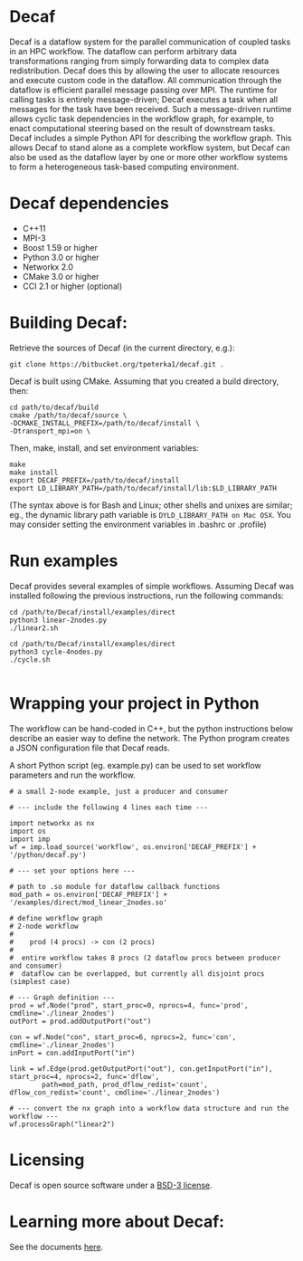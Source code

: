 # Decaf

Decaf is a dataflow system for the parallel communication of coupled tasks in an
HPC workflow. The dataflow can perform arbitrary data transformations ranging
from simply forwarding data to complex data redistribution. Decaf does this by
allowing the user to allocate resources and execute custom code in the dataflow.
All communication through the dataflow is efficient parallel message passing
over MPI. The runtime for calling tasks is entirely message-driven; Decaf
executes a task when all messages for the task have been received. Such a
message-driven runtime allows cyclic task dependencies in the workflow graph,
for example, to enact computational steering based on the result of downstream
tasks. Decaf includes a simple Python API for describing the workflow graph.
This allows Decaf to stand alone as a complete workflow system, but Decaf
can also be used as the dataflow layer by one or more other workflow systems
to form a heterogeneous task-based computing environment.

# Decaf dependencies

- C++11
- MPI-3
- Boost 1.59 or higher
- Python 3.0 or higher
- Networkx 2.0
- CMake 3.0 or higher
- CCI 2.1 or higher (optional)



# Building Decaf:

Retrieve the sources of Decaf (in the current directory, e.g.):
```
git clone https://bitbucket.org/tpeterka1/decaf.git .
```

Decaf is built using CMake. Assuming that you created a build directory, then:
```
cd path/to/decaf/build
cmake /path/to/decaf/source \
-DCMAKE_INSTALL_PREFIX=/path/to/decaf/install \
-Dtransport_mpi=on \
```

Then, make, install, and set environment variables:
```
make
make install
export DECAF_PREFIX=/path/to/decaf/install
export LD_LIBRARY_PATH=/path/to/decaf/install/lib:$LD_LIBRARY_PATH
```
(The syntax above is for Bash and Linux; other shells and unixes are similar;
eg., the dynamic library path variable is ```DYLD_LIBRARY_PATH on Mac OSX```.
You may consider setting the environment variables in .bashrc or .profile)

# Run examples

Decaf provides several examples of simple workflows. Assuming Decaf was installed following the previous instructions, run the following commands:
```
cd /path/to/Decaf/install/examples/direct
python3 linear-2nodes.py
./linear2.sh

cd /path/to/Decaf/install/examples/direct
python3 cycle-4nodes.py
./cycle.sh


```

# Wrapping your project in Python

The workflow can be hand-coded in C++, but the python instructions below
describe an easier way to define the network. The Python program creates a JSON
configuration file that Decaf reads.

A short Python script (eg. example.py) can be used to set workflow parameters and run the workflow.
```{python}
# a small 2-node example, just a producer and consumer

# --- include the following 4 lines each time ---

import networkx as nx
import os
import imp
wf = imp.load_source('workflow', os.environ['DECAF_PREFIX'] + '/python/decaf.py')

# --- set your options here ---

# path to .so module for dataflow callback functions
mod_path = os.environ['DECAF_PREFIX'] + '/examples/direct/mod_linear_2nodes.so'

# define workflow graph
# 2-node workflow
#
#    prod (4 procs) -> con (2 procs)
#
#  entire workflow takes 8 procs (2 dataflow procs between producer and consumer)
#  dataflow can be overlapped, but currently all disjoint procs (simplest case)

# --- Graph definition ---
prod = wf.Node("prod", start_proc=0, nprocs=4, func='prod', cmdline='./linear_2nodes')
outPort = prod.addOutputPort("out")

con = wf.Node("con", start_proc=6, nprocs=2, func='con', cmdline='./linear_2nodes')
inPort = con.addInputPort("in")

link = wf.Edge(prod.getOutputPort("out"), con.getInputPort("in"), start_proc=4, nprocs=2, func='dflow',
        path=mod_path, prod_dflow_redist='count', dflow_con_redist='count', cmdline='./linear_2nodes')

# --- convert the nx graph into a workflow data structure and run the workflow ---
wf.processGraph("linear2")
```
# Licensing

Decaf is open source software under a [BSD-3 license](https://github.com/tpeterka/decaf/blob/master/COPYING).

# Learning more about Decaf:

See the documents [here](https://tpeterka.github.io/decaf/).

